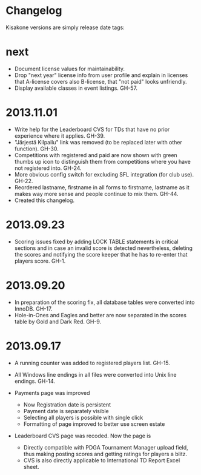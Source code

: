 Changelog
=========

Kisakone versions are simply release date tags:

next
====
  * Document license values for maintainability.
  * Drop "next year" license info from user profile and explain in licenses that A-license covers also B-license, that "not paid" looks unfriendly.
  * Display available classes in event listings. GH-57.

2013.11.01
==========

  * Write help for the Leaderboard CVS for TDs that have no prior experience where it applies. GH-39.
  * "Järjestä Kilpailu" link was removed (to be replaced later with other function). GH-30.
  * Competitions with registered and paid are now shown with green thumbs up icon to distinguish them from competitions where you have not registered into. GH-24.
  * More obvious config switch for excluding SFL integration (for club use). GH-22.
  * Reordered lastname, firstname in all forms to firstname, lastname as it makes way more sense and people continue to mix them. GH-44.
  * Created this changelog.


2013.09.23
==========

  * Scoring issues fixed by adding LOCK TABLE statements in critical sections and
    in case an invalid score is detected nevertheless, deleting the scores and notifying
    the score keeper that he has to re-enter that players score. GH-1.


2013.09.20
==========

  * In preparation of the scoring fix, all database tables were converted into InnoDB. GH-17.
  * Hole-in-Ones and Eagles and better are now separated in the scores table by Gold and Dark Red. GH-9.


2013.09.17
==========

  * A running counter was added to registered players list. GH-15.
  * All Windows line endings in all files were converted into Unix line endings. GH-14.

  * Payments page was improved
    * Now Registration date is persistent
    * Payment date is separately visible
    * Selecting all players is possible with single click
    * Formatting of page improved to better use screen estate

  * Leaderboard CVS page was recoded. Now the page is
    * Directly compatible with PDGA Tournament Manager upload field, thus making posting scores and getting ratings for players a blitz.
    * CVS is also directly applicable to International TD Report Excel sheet.

